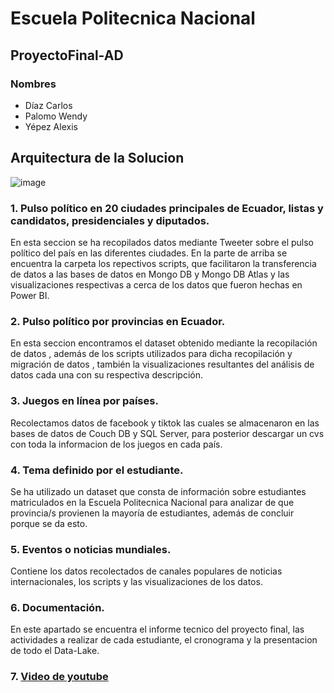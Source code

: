 # Escuela Politecnica Nacional
## ProyectoFinal-AD
### Nombres 
- Díaz Carlos
- Palomo Wendy
- Yépez Alexis

## Arquitectura de la Solucion
![image](https://user-images.githubusercontent.com/58180852/133686949-095b811c-bef4-42b9-8e5d-dd769962b9e0.png)


### 1. Pulso político en 20 ciudades principales de Ecuador, listas y candidatos, presidenciales y diputados.

En esta seccion se ha recopilados datos mediante Tweeter sobre el pulso político del país en las diferentes ciudades. En la parte de arriba se encuentra la carpeta  los repectivos scripts, que facilitaron la transferencia de datos a las bases de datos en Mongo DB y Mongo DB Atlas y las visualizaciones respectivas a cerca de los datos que fueron hechas en Power BI.

### 2. Pulso político por provincias en Ecuador.

En esta seccion encontramos el dataset obtenido mediante la recopilación de datos , además de los scripts utilizados para dicha recopilación y migración de datos , también la visualizaciones resultantes del análisis de datos cada una con su respectiva descripción.

### 3. Juegos en línea por países.

Recolectamos datos de facebook y tiktok las cuales se almacenaron en las bases de datos de Couch DB y SQL Server, para posterior descargar un cvs con toda la informacion de los juegos en cada país.

### 4. Tema definido por el estudiante.

Se ha utilizado un dataset que consta de información sobre estudiantes matriculados en la Escuela Politecnica Nacional para analizar de que provincia/s provienen la mayoría de estudiantes, además de concluir porque se da esto.

### 5. Eventos o noticias mundiales.

Contiene los datos recolectados de canales populares de noticias internacionales, los scripts y las visualizaciones de los datos.

### 6. Documentación.

En este apartado se encuentra el informe tecnico del proyecto final, las actividades a realizar de cada estudiante, el cronograma y la presentacion de todo el Data-Lake. 

### 7. [Video de youtube](https://www.youtube.com/watch?v=yPs9caaeNo0&ab_channel=JoelD%C3%ADaz)

